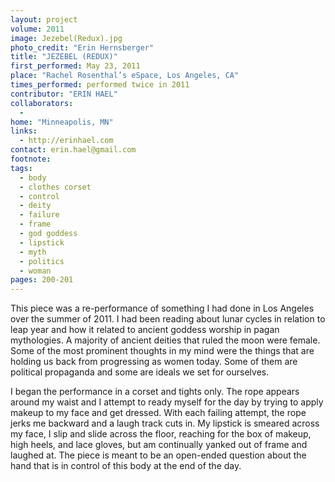 ```yaml
---
layout: project
volume: 2011
image: Jezebel(Redux).jpg
photo_credit: "Erin Hernsberger"
title: "JEZEBEL (REDUX)"
first_performed: May 23, 2011
place: "Rachel Rosenthal’s eSpace, Los Angeles, CA"
times_performed: performed twice in 2011
contributor: "ERIN HAEL"
collaborators: 
  - 
home: "Minneapolis, MN"
links: 
  - http://erinhael.com
contact: erin.hael@gmail.com
footnote: 
tags: 
  - body
  - clothes corset
  - control
  - deity
  - failure
  - frame
  - god goddess
  - lipstick
  - myth
  - politics
  - woman
pages: 200-201
---
```


This piece was a re-performance of something I had done in Los Angeles over the summer of 2011. I had been reading about lunar cycles in relation to leap year and how it related to ancient goddess worship in pagan mythologies. A majority of ancient deities that ruled the moon were female. Some of the most prominent thoughts in my mind were the things that are holding us back from progressing as women today. Some of them are political propaganda and some are ideals we set for ourselves. 

I began the performance in a corset and tights only. The rope appears around my waist and I attempt to ready myself for the day by trying to apply makeup to my face and get dressed. With each failing attempt, the rope jerks me backward and a laugh track cuts in. My lipstick is smeared across my face, I slip and slide across the floor, reaching for the box of makeup, high heels, and lace gloves, but am continually yanked out of frame and laughed at. The piece is meant to be an open-ended question about the hand that is in control of this body at the end of the day.
